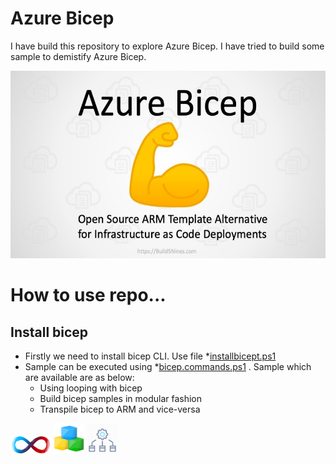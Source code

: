 # Azure Bicep
I have build this repository to explore Azure Bicep. I have tried to build some sample to demistify Azure Bicep.

<img src="https://github.com/khanasif1/azure-bicep/blob/main/image/bicep.jpg" alt="bicep" height="300">

# How to use repo...

## Install bicep

- Firstly we need to install bicep CLI. Use file *[installbicept.ps1](https://github.com/khanasif1/azure-bicep/blob/main/installbicept.ps1)
- Sample can be executed using  *[bicep.commands.ps1](https://github.com/khanasif1/azure-bicep/blob/main/bicep.commands.ps1) . Sample which are available are as below:
  - Using looping with bicep
  - Build bicep samples in modular fashion
  - Transpile bicep to ARM and vice-versa


<img src="https://github.com/khanasif1/azure-bicep/blob/main/image/looping.png" alt="loop" height="30">
<img src="https://github.com/khanasif1/azure-bicep/blob/main/image/module.png" alt="loop" height="50">
<img src="https://github.com/khanasif1/azure-bicep/blob/main/image/transpile.png" alt="loop" height="50">

